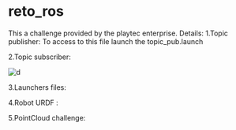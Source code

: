 # reto_ros
This a challenge provided by the playtec enterprise.
Details:
1.Topic publisher:
To access to this file launch the topic_pub.launch

2.Topic subscriber:

![d](https://user-images.githubusercontent.com/59718261/80871921-45997000-8c74-11ea-99ba-07428703c4d2.png)


3.Launchers files:

4.Robot URDF :

5.PointCloud challenge:
